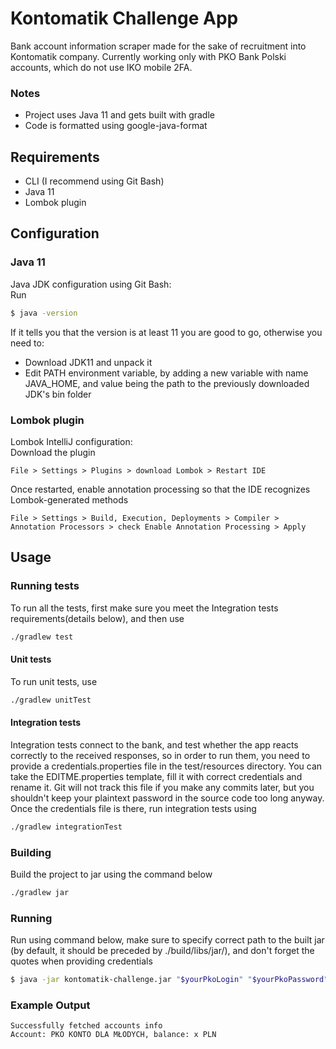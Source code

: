 # Kontomatik Challenge App

Bank account information scraper made for the sake of recruitment into Kontomatik company. Currently working only with PKO Bank Polski accounts, which do not use IKO mobile 2FA.
### Notes
* Project uses Java 11 and gets built with gradle
* Code is formatted using google-java-format
## Requirements

* CLI (I recommend using Git Bash)
* Java 11
* Lombok plugin

## Configuration
### Java 11
Java JDK configuration using Git Bash:\
Run
```bash
$ java -version
```
If it tells you that the version is at least 11 you are good to go, otherwise you need to:
* Download JDK11 and unpack it
* Edit PATH environment variable, by adding a new variable with name JAVA_HOME, and value being the path to the previously downloaded JDK's bin folder
### Lombok plugin
Lombok IntelliJ configuration:\
Download the plugin
``` 
File > Settings > Plugins > download Lombok > Restart IDE
```
Once restarted, enable annotation processing so that the IDE recognizes Lombok-generated methods
``` 
File > Settings > Build, Execution, Deployments > Compiler > Annotation Processors > check Enable Annotation Processing > Apply
```
## Usage

### Running tests
To run all the tests, first make sure you meet the Integration tests requirements(details below), and then use
```bash
./gradlew test
```
#### Unit tests
To run unit tests, use
```bash
./gradlew unitTest
```
#### Integration tests
Integration tests connect to the bank, and test whether the app reacts correctly to the received responses, so in order to run them, you need to provide a credentials.properties file in the test/resources directory. You can take the EDITME.properties template, fill it with correct credentials and rename it. Git will not track this file if you make any commits later, but you shouldn't keep your plaintext password in the source code too long anyway. Once the credentials file is there, run integration tests using
```bash
./gradlew integrationTest
```

### Building
Build the project to jar using the command below
```bash
./gradlew jar
```
### Running
Run using command below, make sure to specify correct path to the built jar (by default, it should be preceded by ./build/libs/jar/), and don't forget the quotes when providing credentials
```bash
$ java -jar kontomatik-challenge.jar "$yourPkoLogin" "$yourPkoPassword"
```

### Example Output
```
Successfully fetched accounts info
Account: PKO KONTO DLA MŁODYCH, balance: x PLN
```
